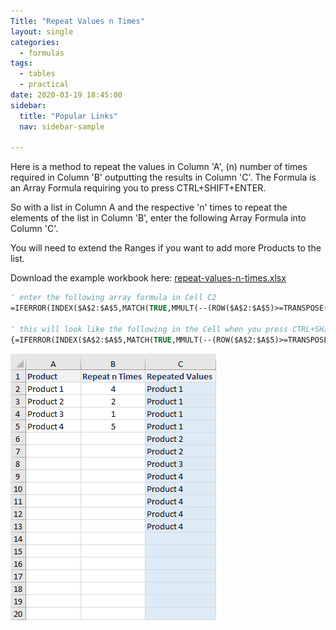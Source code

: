 ```yaml
---
Title: "Repeat Values n Times"
layout: single
categories:
  - formulas
tags:
  - tables
  - practical
date: 2020-03-19 18:45:00
sidebar:
  title: "Popular Links"
  nav: sidebar-sample

---
```


Here is a method to repeat the values in Column 'A', (n) number of times required in Column 'B' outputting the results in Column 'C'. The Formula is an Array Formula requiring you to press CTRL+SHIFT+ENTER. 

So with a list in Column A and the respective 'n' times to repeat the elements of the list in Column 'B', enter the following Array Formula into Column 'C'. 

You will need to extend the Ranges if you want to add more Products to the list. 

Download the example workbook here: [repeat-values-n-times.xlsx](/example-files/repeat-values-n-times.xlsx)  

```vb
' enter the following array formula in Cell C2
=IFERROR(INDEX($A$2:$A$5,MATCH(TRUE,MMULT(--(ROW($A$2:$A$5)>=TRANSPOSE(ROW($A$2:$A$5))),$B$2:$B$5)>=ROWS($1:1),0)),"")

' this will look like the following in the Cell when you press CTRL+SHIFT+ENTER
{=IFERROR(INDEX($A$2:$A$5,MATCH(TRUE,MMULT(--(ROW($A$2:$A$5)>=TRANSPOSE(ROW($A$2:$A$5))),$B$2:$B$5)>=ROWS($1:1),0)),"")}
```


![repeat-values-n-times-img](/imgs/repeat-values-n-times/repeat-values-n-times.png)
